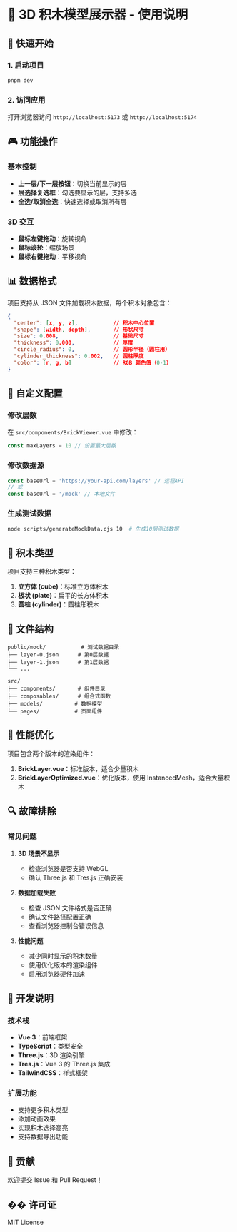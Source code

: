 # 🧱 3D 积木模型展示器 - 使用说明

## 🚀 快速开始

### 1. 启动项目
```bash
pnpm dev
```

### 2. 访问应用
打开浏览器访问 `http://localhost:5173` 或 `http://localhost:5174`

## 🎮 功能操作

### 基本控制
- **上一层/下一层按钮**：切换当前显示的层
- **层选择复选框**：勾选要显示的层，支持多选
- **全选/取消全选**：快速选择或取消所有层

### 3D 交互
- **鼠标左键拖动**：旋转视角
- **鼠标滚轮**：缩放场景
- **鼠标右键拖动**：平移视角

## 📊 数据格式

项目支持从 JSON 文件加载积木数据，每个积木对象包含：

```json
{
  "center": [x, y, z],           // 积木中心位置
  "shape": [width, depth],       // 形状尺寸
  "size": 0.008,                 // 基础尺寸
  "thickness": 0.008,            // 厚度
  "circle_radius": 0,            // 圆形半径（圆柱用）
  "cylinder_thickness": 0.002,   // 圆柱厚度
  "color": [r, g, b]             // RGB 颜色值（0-1）
}
```

## 🔧 自定义配置

### 修改层数
在 `src/components/BrickViewer.vue` 中修改：
```typescript
const maxLayers = 10 // 设置最大层数
```

### 修改数据源
```typescript
const baseUrl = 'https://your-api.com/layers' // 远程API
// 或
const baseUrl = '/mock' // 本地文件
```

### 生成测试数据
```bash
node scripts/generateMockData.cjs 10  # 生成10层测试数据
```

## 🎨 积木类型

项目支持三种积木类型：

1. **立方体 (cube)**：标准立方体积木
2. **板状 (plate)**：扁平的长方体积木
3. **圆柱 (cylinder)**：圆柱形积木

## 📁 文件结构

```
public/mock/           # 测试数据目录
├── layer-0.json      # 第0层数据
├── layer-1.json      # 第1层数据
└── ...

src/
├── components/       # 组件目录
├── composables/      # 组合式函数
├── models/          # 数据模型
└── pages/           # 页面组件
```

## 🚀 性能优化

项目包含两个版本的渲染组件：

1. **BrickLayer.vue**：标准版本，适合少量积木
2. **BrickLayerOptimized.vue**：优化版本，使用 InstancedMesh，适合大量积木

## 🔍 故障排除

### 常见问题

1. **3D 场景不显示**
   - 检查浏览器是否支持 WebGL
   - 确认 Three.js 和 Tres.js 正确安装

2. **数据加载失败**
   - 检查 JSON 文件格式是否正确
   - 确认文件路径配置正确
   - 查看浏览器控制台错误信息

3. **性能问题**
   - 减少同时显示的积木数量
   - 使用优化版本的渲染组件
   - 启用浏览器硬件加速

## 📝 开发说明

### 技术栈
- **Vue 3**：前端框架
- **TypeScript**：类型安全
- **Three.js**：3D 渲染引擎
- **Tres.js**：Vue 3 的 Three.js 集成
- **TailwindCSS**：样式框架

### 扩展功能
- 支持更多积木类型
- 添加动画效果
- 实现积木选择高亮
- 支持数据导出功能

## 🤝 贡献

欢迎提交 Issue 和 Pull Request！

## �� 许可证

MIT License 